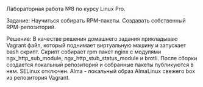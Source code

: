 Лабораторная работа №8 по курсу Linux Pro.

Задание:
	Научиться собирать RPM-пакеты. Создавать собственный RPM-репозиторий.

Решение:
В качестве решения домашнего задания прикладываю Vagrant файл, который поднимает виртуальную машину и запускает bash скрипт.
Скрипт собирает rpm пакет nginx с модулями ngx_http_sub_module, ngx_http_stub_status_module и brotli. После сборки создается локальный репозиторий и собранные пакеты публикуются в нем. SELinux отключен. Alma - локальный образ AlmaLinux свежего box из репозитория Vagrant.